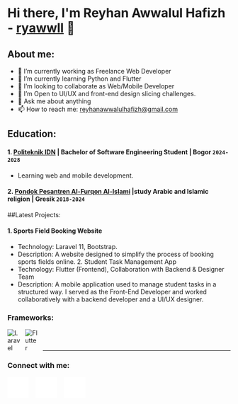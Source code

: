 # Hi there, I'm Reyhan Awwalul Hafizh - [ryawwll](https://www.instagram.com/ryhn.awwll_?igsh=MWNsbXRnNmNzY2oxMw==) 👋
## About me:
- 🔭 I’m currently working as Freelance Web Developer
- 🌱 I’m currently learning Python and Flutter
- 👯 I’m looking to collaborate as Web/Mobile Developer
- 🤔 I’m Open to UI/UX and front-end design slicing challenges.
- 💬 Ask me about anything
- 📫 How to reach me: reyhanawwalulhafizh@gmail.com

## Education:

 #### 1. [Politeknik IDN](https://idn.ac.id/) | Bachelor of Software Engineering Student | Bogor `2024-2028`
   - Learning web and mobile development.
 #### 2. [Pondok Pesantren Al-Furqon Al-Islami](https://www.alfurqongresik.com/) |study Arabic and Islamic religion | Gresik `2018-2024`


##Latest Projects:
#### 1. Sports Field Booking Website
   - Technology: Laravel 11, Bootstrap.
   - Description: A website designed to simplify the process of booking sports fields online.
     2. Student Task Management App
   - Technology: Flutter (Frontend), Collaboration with Backend & Designer Team
   - Description: A mobile application used to manage student tasks in a structured way. I served as the Front-End Developer and worked collaboratively with a backend developer and a UI/UX designer.
    


### Frameworks:

[<img align="left" alt="Laravel" width="30px" src="https://cdn.jsdelivr.net/gh/devicons/devicon/icons/laravel/laravel-original.svg" style="padding-right:10px;" />][webdev]
[<img align="left" alt="Flutter" width="30px" src="https://cdn.jsdelivr.net/gh/devicons/devicon/icons/flutter/flutter-original.svg" style="padding-right:10px;" />][webdev]

<br />
<br />

---
### Connect with me:



[![website](./img/instagram-dark.svg)](https://www.instagram.com/ryhn.awwll_?igsh=MWNsbXRnNmNzY2oxMw==)
&nbsp;&nbsp;
[![website](./img/youtube-dark.svg)](https://youtube.com/@reyhanawwalulhafizhhafizh5449?si=d5D0s8W6V5hK0LjW)
&nbsp;&nbsp;
[![website](./img/github-dark.svg)](https://github.com/ryawwll/ryawwll)



[webdev]: https://github.com/ryawwll/ryawwll


<!---
Ridhsuki/Ridhsuki is a ✨ special ✨ repository because its `README.md` (this file) appears on your GitHub profile.
You can click the Preview link to take a look at your changes.

### Languages and Tools:

[<img align="left" alt="Laravel" width="30px" src="https://cdn.jsdelivr.net/gh/devicons/devicon/icons/laravel/laravel-original.svg" style="padding-right:10px;" />][webdev]
[<img align="left" alt="Flutter" width="30px" src="https://cdn.jsdelivr.net/gh/devicons/devicon/icons/flutter/flutter-original.svg" style="padding-right:10px;" />][webdev]
[<img align="left" alt="MySQL" width="30px" src="https://cdn.jsdelivr.net/gh/devicons/devicon/icons/mysql/mysql-original.svg" style="padding-right:10px;" />][webdev]

Python
[<img align="left" alt="Python" width="30px" src="https://upload.wikimedia.org/wikipedia/commons/thumb/c/c3/Python-logo-notext.svg/110px-Python-logo-notext.svg.png?20100317150552" style="padding-right:10px;" />][webdev]

--->
